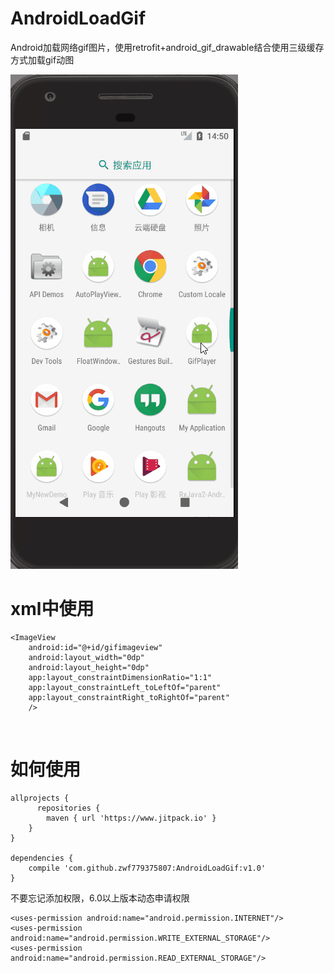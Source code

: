 # AndroidLoadGif
Android加载网络gif图片，使用retrofit+android_gif_drawable结合使用三级缓存方式加载gif动图

  ![img](https://github.com/zwf779375807/AndroidLoadGif/blob/master/app/gifload.gif)
  
# xml中使用

    <ImageView
        android:id="@+id/gifimageview"
        android:layout_width="0dp"
        android:layout_height="0dp"
        app:layout_constraintDimensionRatio="1:1"
        app:layout_constraintLeft_toLeftOf="parent"
        app:layout_constraintRight_toRightOf="parent"
        />
  
# 如何使用

    allprojects {
		  repositories {
		  	maven { url 'https://www.jitpack.io' }
	  	}
  	}
    
    dependencies {
        compile 'com.github.zwf779375807:AndroidLoadGif:v1.0'
    }
    
    
 不要忘记添加权限，6.0以上版本动态申请权限
 
    <uses-permission android:name="android.permission.INTERNET"/>
    <uses-permission android:name="android.permission.WRITE_EXTERNAL_STORAGE"/>
    <uses-permission android:name="android.permission.READ_EXTERNAL_STORAGE"/>
